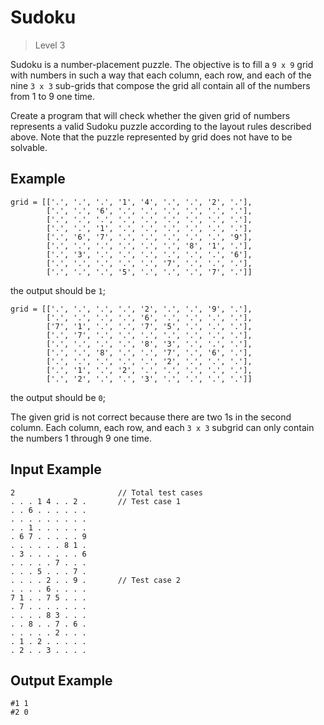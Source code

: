 # Sudoku
>
> Level 3

Sudoku is a number-placement puzzle.
The objective is to fill a `9 x 9` grid with numbers in such a way that each column, each row, and each of the nine `3 x 3` sub-grids that compose the grid all contain all of the numbers from 1 to 9 one time.

Create a program that will check whether the given grid of numbers represents a valid Sudoku puzzle according to the layout rules described above.
Note that the puzzle represented by grid does not have to be solvable.

## Example

```
grid = [['.', '.', '.', '1', '4', '.', '.', '2', '.'],
        ['.', '.', '6', '.', '.', '.', '.', '.', '.'],
        ['.', '.', '.', '.', '.', '.', '.', '.', '.'],
        ['.', '.', '1', '.', '.', '.', '.', '.', '.'],
        ['.', '6', '7', '.', '.', '.', '.', '.', '9'],
        ['.', '.', '.', '.', '.', '.', '8', '1', '.'],
        ['.', '3', '.', '.', '.', '.', '.', '.', '6'],
        ['.', '.', '.', '.', '.', '7', '.', '.', '.'],
        ['.', '.', '.', '5', '.', '.', '.', '7', '.']]
```

the output should be `1`;

```
grid = [['.', '.', '.', '.', '2', '.', '.', '9', '.'],
        ['.', '.', '.', '.', '6', '.', '.', '.', '.'],
        ['7', '1', '.', '.', '7', '5', '.', '.', '.'],
        ['.', '7', '.', '.', '.', '.', '.', '.', '.'],
        ['.', '.', '.', '.', '8', '3', '.', '.', '.'],
        ['.', '.', '8', '.', '.', '7', '.', '6', '.'],
        ['.', '.', '.', '.', '.', '2', '.', '.', '.'],
        ['.', '1', '.', '2', '.', '.', '.', '.', '.'],
        ['.', '2', '.', '.', '3', '.', '.', '.', '.']]
```

the output should be `0`;

The given grid is not correct because there are two 1s in the second column.
Each column, each row, and each `3 x 3` subgrid can only contain the numbers 1 through 9 one time.

## Input Example

```
2                       // Total test cases
. . . 1 4 . . 2 .       // Test case 1       
. . 6 . . . . . .
. . . . . . . . .
. . 1 . . . . . .
. 6 7 . . . . . 9
. . . . . . 8 1 .
. 3 . . . . . . 6
. . . . . 7 . . .
. . . 5 . . . 7 .
. . . . 2 . . 9 .       // Test case 2
. . . . 6 . . . .
7 1 . . 7 5 . . .
. 7 . . . . . . .
. . . . 8 3 . . .
. . 8 . . 7 . 6 .
. . . . . 2 . . .
. 1 . 2 . . . . .
. 2 . . 3 . . . .
```

## Output Example

```
#1 1
#2 0
```

